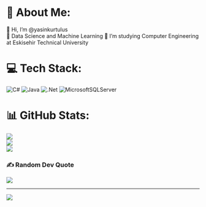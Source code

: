 # 💫 About Me:
👋 Hi, I’m @yasinkurtulus<br>👀 Data Science and Machine Learning
🌱 I’m studying Computer Engineering at Eskisehir Technical University


# 💻 Tech Stack:
![C#](https://img.shields.io/badge/c%23-%23239120.svg?style=for-the-badge&logo=csharp&logoColor=white) ![Java](https://img.shields.io/badge/java-%23ED8B00.svg?style=for-the-badge&logo=openjdk&logoColor=white) ![.Net](https://img.shields.io/badge/.NET-5C2D91?style=for-the-badge&logo=.net&logoColor=white) ![MicrosoftSQLServer](https://img.shields.io/badge/Microsoft%20SQL%20Server-CC2927?style=for-the-badge&logo=microsoft%20sql%20server&logoColor=white)
# 📊 GitHub Stats:
![](https://github-readme-stats.vercel.app/api?username=yasinkurtulus&theme=nightowl&hide_border=false&include_all_commits=false&count_private=false)<br/>
![](https://github-readme-streak-stats.herokuapp.com/?user=yasinkurtulus&theme=nightowl&hide_border=false)<br/>
![](https://github-readme-stats.vercel.app/api/top-langs/?username=yasinkurtulus&theme=nightowl&hide_border=false&include_all_commits=false&count_private=false&layout=compact)

### ✍️ Random Dev Quote
![](https://quotes-github-readme.vercel.app/api?type=horizontal&theme=radical)

---
[![](https://visitcount.itsvg.in/api?id=yasinkurtulus&icon=0&color=0)](https://visitcount.itsvg.in)

<!-- Proudly created with GPRM ( https://gprm.itsvg.in ) -->
